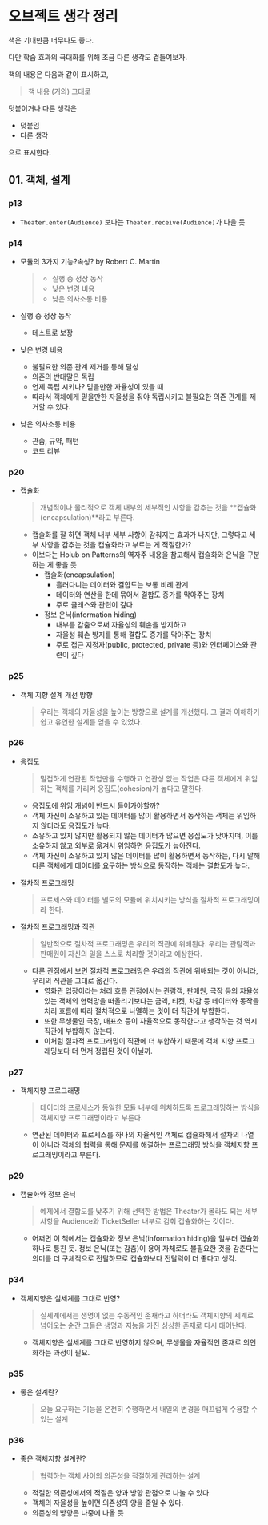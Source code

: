 # 오브젝트 생각 정리

책은 기대만큼 너무나도 좋다.

다만 학습 효과의 극대화를 위해 조금 다른 생각도 곁들여보자.

책의 내용은 다음과 같이 표시하고,

>책 내용 (거의) 그대로

덧붙이거나 다른 생각은 

- 덧붙임
- 다른 생각

으로 표시한다.

## 01. 객체, 설계

### p13

- `Theater.enter(Audience)` 보다는 `Theater.receive(Audience)`가 나을 듯

### p14

- 모듈의 3가지 기능?속성? by Robert C. Martin

  >- 실행 중 정상 동작
  >- 낮은 변경 비용
  >- 낮은 의사소통 비용

- 실행 중 정상 동작
  - 테스트로 보장
- 낮은 변경 비용
  - 불필요한 의존 관계 제거를 통해 달성
  - 의존의 반대말은 독립
  - 언제 독립 시키나? 믿을만한 자율성이 있을 때
  - 따라서 객체에게 믿을만한 자율성을 줘야 독립시키고 불필요한 의존 관계를 제거할 수 있다.
- 낮은 의사소통 비용
  - 관습, 규약, 패턴
  - 코드 리뷰

### p20

- 캡슐화
  
  >개념적이나 물리적으로 객체 내부의 세부적인 사항을 감추는 것을 **캡슐화(encapsulation)**라고 부른다.

  - 캡슐화를 잘 하면 객체 내부 세부 사항이 감춰지는 효과가 나지만, 그렇다고 세부 사항을 감추는 것을 캡슐화라고 부르는 게 적절한가?
  - 이보다는 Holub on Patterns의 역자주 내용을 참고해서 캡슐화와 은닉을 구분하는 게 좋을 듯
    - 캡슐화(encapsulation)
      - 흘러다니는 데이터와 결합도는 보통 비례 관계
      - 데이터와 연산을 한데 묶어서 결합도 증가를 막아주는 장치
      - 주로 클래스와 관련이 깊다
    - 정보 은닉(information hiding)
      - 내부를 감춤으로써 자율성의 훼손을 방지하고
      - 자율성 훼손 방지를 통해 결합도 증가를 막아주는 장치
      - 주로 접근 지정자(public, protected, private 등)와 인터페이스와 관련이 깊다

### p25

- 객체 지향 설계 개선 방향

  >우리는 객체의 자율성을 높이는 방향으로 설계를 개선했다. 그 결과 이해하기 쉽고 유연한 설계를 얻을 수 있었다.

### p26

- 응집도

  >밀접하게 연관된 작업만을 수행하고 연관성 없는 작업은 다른 객체에게 위임하는 객체를 가리켜 응집도(cohesion)가 높다고 말한다.
  
  - 응집도에 위임 개념이 반드시 들어가야할까?
  - 객체 자신이 소유하고 있는 데이터를 많이 활용하면서 동작하는 객체는 위임하지 않더라도 응집도가 높다.
  - 소유하고 있지 않지만 활용되지 않는 데이터가 많으면 응집도가 낮아지며, 이를 소유하지 않고 외부로 옮겨서 위임하면 응집도가 높아진다.
  - 객체 자신이 소유하고 있지 않은 데이터를 많이 활용하면서 동작하는, 다시 말해 다른 객체에게 데이터를 요구하는 방식으로 동작하는 객체는 결합도가 높다.

- 절차적 프로그래밍

  >프로세스와 데이터를 별도의 모듈에 위치시키는 방식을 절차적 프로그래밍이라 한다.

- 절차적 프로그래밍과 직관

  >일반적으로 절차적 프로그래밍은 우리의 직관에 위배된다. 우리는 관람객과 판매원이 자신의 일을 스스로 처리할 것이라고 예상한다.

  - 다른 관점에서 보면 절차적 프로그래밍은 우리의 직관에 위배되는 것이 아니라, 우리의 직관을 그대로 옮긴다.
    - 영화관 입장이라는 처리 흐름 관점에서는 관람객, 판매원, 극장 등의 자율성 있는 객체의 협력망을 떠올리기보다는 금액, 티켓, 차감 등 데이터와 동작을 처리 흐름에 따라 절차적으로 나열하는 것이 더 직관에 부합한다.
    - 또한 무생물인 극장, 매표소 등이 자율적으로 동작한다고 생각하는 것 역시 직관에 부합하지 않는다.
    - 이처럼 절차적 프로그래밍이 직관에 더 부합하기 때문에 객체 지향 프로그래밍보다 더 먼저 정립된 것이 아닐까.

### p27

- 객체지향 프로그래밍

  >데이터와 프로세스가 동일한 모듈 내부에 위치하도록 프로그래밍하는 방식을 객체지향 프로그래밍이라고 부른다.

  - 연관된 데이터와 프로세스를 하나의 자율적인 객체로 캡슐화해서 절차의 나열이 아니라 객체의 협력을 통해 문제를 해결하는 프로그래밍 방식을 객체지향 프로그래밍이라고 부른다.

### p29

- 캡슐화와 정보 은닉

  >예제에서 결합도를 낮추기 위해 선택한 방법은 Theater가 몰라도 되는 세부사항을 Audience와 TicketSeller 내부로 감춰 캡슐화하는 것이다.

  - 어쩌면 이 책에서는 캡슐화와 정보 은닉(information hiding)을 일부러 캡슐화 하나로 퉁친 듯. 정보 은닉(또는 감춤)이 용어 자체로도 불필요한 것을 감춘다는 의미를 더 구체적으로 전달하므로 캡슐화보다 전달력이 더 좋다고 생각.

### p34

- 객체지향은 실세계를 그대로 반영?

  >실세계에서는 생명이 없는 수동적인 존재라고 하더라도 객체지향의 세계로 넘어오는 순간 그들은 생명과 지능을 가진 싱싱한 존재로 다시 태어난다.

  - 객체지향은 실세계를 그대로 반영하지 않으며, 무생물을 자율적인 존재로 의인화하는 과정이 필요.

### p35

- 좋은 설계란?

  >오늘 요구하는 기능을 온전히 수행하면서 내일의 변경을 매끄럽게 수용할 수 있는 설계

### p36

- 좋은 객체지향 설계란?

  >협력하는 객체 사이의 의존성을 적절하게 관리하는 설계

  - 적절한 의존성에서의 적절은 양과 방향 관점으로 나눌 수 있다.
  - 객체의 자율성을 높이면 의존성의 양을 줄일 수 있다.
  - 의존성의 방향은 나중에 나올 듯

